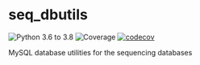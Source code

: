 # seq_dbutils
![Python 3.6 to 3.8](https://github.com/BDI-pathogens/seq_dbutils/workflows/Python%203.6%20to%203.8/badge.svg)
![Coverage](https://github.com/BDI-pathogens/seq_dbutils/workflows/Coverage/badge.svg)
[![codecov](https://codecov.io/gh/BDI-pathogens/seq_dbutils/branch/master/graph/badge.svg?token=189LXC6MG3)](undefined)

MySQL database utilities for the sequencing databases
